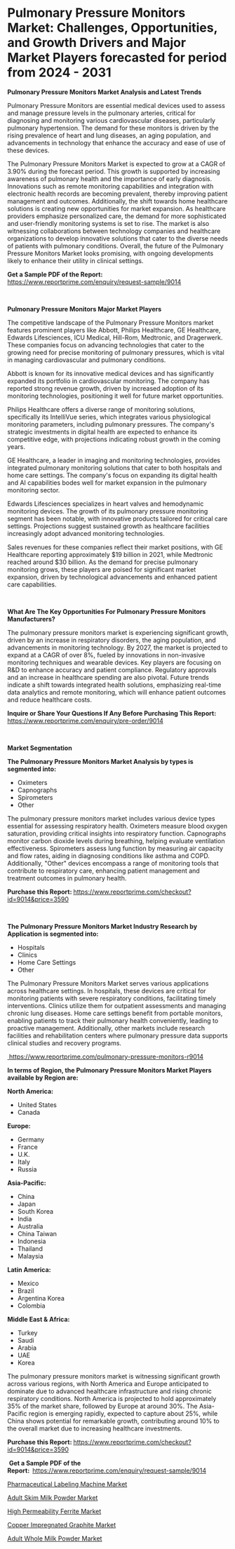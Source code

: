 <p><h1>Pulmonary Pressure Monitors Market: Challenges, Opportunities, and Growth Drivers and Major Market Players forecasted for period from 2024 - 2031</h1></p><p><strong>Pulmonary Pressure Monitors Market Analysis and Latest Trends</strong></p>
<p><p>Pulmonary Pressure Monitors are essential medical devices used to assess and manage pressure levels in the pulmonary arteries, critical for diagnosing and monitoring various cardiovascular diseases, particularly pulmonary hypertension. The demand for these monitors is driven by the rising prevalence of heart and lung diseases, an aging population, and advancements in technology that enhance the accuracy and ease of use of these devices.</p><p>The Pulmonary Pressure Monitors Market is expected to grow at a CAGR of 3.90% during the forecast period. This growth is supported by increasing awareness of pulmonary health and the importance of early diagnosis. Innovations such as remote monitoring capabilities and integration with electronic health records are becoming prevalent, thereby improving patient management and outcomes. Additionally, the shift towards home healthcare solutions is creating new opportunities for market expansion. As healthcare providers emphasize personalized care, the demand for more sophisticated and user-friendly monitoring systems is set to rise. The market is also witnessing collaborations between technology companies and healthcare organizations to develop innovative solutions that cater to the diverse needs of patients with pulmonary conditions. Overall, the future of the Pulmonary Pressure Monitors Market looks promising, with ongoing developments likely to enhance their utility in clinical settings.</p></p>
<p><strong>Get a Sample PDF of the Report:&nbsp;</strong> <a href="https://www.reportprime.com/enquiry/request-sample/9014?utm_campaign=1259&utm_medium=2&utm_source=Github&utm_content=ia&utm_term=10102024&utm_id=pulmonary-pressure-monitors">https://www.reportprime.com/enquiry/request-sample/9014</a></p>
<p>&nbsp;</p>
<p><strong>Pulmonary Pressure Monitors Major Market Players</strong></p>
<p><p>The competitive landscape of the Pulmonary Pressure Monitors market features prominent players like Abbott, Philips Healthcare, GE Healthcare, Edwards Lifesciences, ICU Medical, Hill-Rom, Medtronic, and Dragerwerk. These companies focus on advancing technologies that cater to the growing need for precise monitoring of pulmonary pressures, which is vital in managing cardiovascular and pulmonary conditions.</p><p>Abbott is known for its innovative medical devices and has significantly expanded its portfolio in cardiovascular monitoring. The company has reported strong revenue growth, driven by increased adoption of its monitoring technologies, positioning it well for future market opportunities.</p><p>Philips Healthcare offers a diverse range of monitoring solutions, specifically its IntelliVue series, which integrates various physiological monitoring parameters, including pulmonary pressures. The company's strategic investments in digital health are expected to enhance its competitive edge, with projections indicating robust growth in the coming years.</p><p>GE Healthcare, a leader in imaging and monitoring technologies, provides integrated pulmonary monitoring solutions that cater to both hospitals and home care settings. The company's focus on expanding its digital health and AI capabilities bodes well for market expansion in the pulmonary monitoring sector.</p><p>Edwards Lifesciences specializes in heart valves and hemodynamic monitoring devices. The growth of its pulmonary pressure monitoring segment has been notable, with innovative products tailored for critical care settings. Projections suggest sustained growth as healthcare facilities increasingly adopt advanced monitoring technologies.</p><p>Sales revenues for these companies reflect their market positions, with GE Healthcare reporting approximately $19 billion in 2021, while Medtronic reached around $30 billion. As the demand for precise pulmonary monitoring grows, these players are poised for significant market expansion, driven by technological advancements and enhanced patient care capabilities.</p></p>
<p>&nbsp;</p>
<p><strong>What Are The Key Opportunities For Pulmonary Pressure Monitors Manufacturers?</strong></p>
<p><p>The pulmonary pressure monitors market is experiencing significant growth, driven by an increase in respiratory disorders, the aging population, and advancements in monitoring technology. By 2027, the market is projected to expand at a CAGR of over 8%, fueled by innovations in non-invasive monitoring techniques and wearable devices. Key players are focusing on R&D to enhance accuracy and patient compliance. Regulatory approvals and an increase in healthcare spending are also pivotal. Future trends indicate a shift towards integrated health solutions, emphasizing real-time data analytics and remote monitoring, which will enhance patient outcomes and reduce healthcare costs.</p></p>
<p><strong>Inquire or Share Your Questions If Any Before Purchasing This Report:</strong> <a href="https://www.reportprime.com/enquiry/pre-order/9014?utm_campaign=1259&utm_medium=2&utm_source=Github&utm_content=ia&utm_term=10102024&utm_id=pulmonary-pressure-monitors">https://www.reportprime.com/enquiry/pre-order/9014</a></p>
<p>&nbsp;</p>
<p><strong>Market Segmentation</strong></p>
<p><strong>The Pulmonary Pressure Monitors Market Analysis by types is segmented into:</strong></p>
<p><ul><li>Oximeters</li><li>Capnographs</li><li>Spirometers</li><li>Other</li></ul></p>
<p><p>The pulmonary pressure monitors market includes various device types essential for assessing respiratory health. Oximeters measure blood oxygen saturation, providing critical insights into respiratory function. Capnographs monitor carbon dioxide levels during breathing, helping evaluate ventilation effectiveness. Spirometers assess lung function by measuring air capacity and flow rates, aiding in diagnosing conditions like asthma and COPD. Additionally, "Other" devices encompass a range of monitoring tools that contribute to respiratory care, enhancing patient management and treatment outcomes in pulmonary health.</p></p>
<p><strong>Purchase this Report:&nbsp;</strong><a href="https://www.reportprime.com/checkout?id=9014&price=3590&utm_campaign=1259&utm_medium=2&utm_source=Github&utm_content=ia&utm_term=10102024&utm_id=pulmonary-pressure-monitors">https://www.reportprime.com/checkout?id=9014&price=3590</a></p>
<p>&nbsp;</p>
<p><strong>The Pulmonary Pressure Monitors Market Industry Research by Application is segmented into:</strong></p>
<p><ul><li>Hospitals</li><li>Clinics</li><li>Home Care Settings</li><li>Other</li></ul></p>
<p><p>The Pulmonary Pressure Monitors Market serves various applications across healthcare settings. In hospitals, these devices are critical for monitoring patients with severe respiratory conditions, facilitating timely interventions. Clinics utilize them for outpatient assessments and managing chronic lung diseases. Home care settings benefit from portable monitors, enabling patients to track their pulmonary health conveniently, leading to proactive management. Additionally, other markets include research facilities and rehabilitation centers where pulmonary pressure data supports clinical studies and recovery programs.</p></p>
<p><a href="https://www.reportprime.com/pulmonary-pressure-monitors-r9014?utm_campaign=1259&utm_medium=2&utm_source=Github&utm_content=ia&utm_term=10102024&utm_id=pulmonary-pressure-monitors">&nbsp;https://www.reportprime.com/pulmonary-pressure-monitors-r9014</a></p>
<p><strong>In terms of Region, the Pulmonary Pressure Monitors Market Players available by Region are:</strong></p>
<p>
    <p> <strong> North America: </strong>
        <ul>
            <li>United States</li>
            <li>Canada</li>
        </ul>
        </p> 
    <p> <strong> Europe: </strong>
        <ul>
            <li>Germany</li>
            <li>France</li>
            <li>U.K.</li>
            <li>Italy</li>
            <li>Russia</li>
        </ul>
        </p> 
    <p> <strong> Asia-Pacific: </strong>
        <ul>
            <li>China</li>
            <li>Japan</li>
            <li>South Korea</li>
            <li>India</li>
            <li>Australia</li>
            <li>China Taiwan</li>
            <li>Indonesia</li>
            <li>Thailand</li>
            <li>Malaysia</li>
        </ul>
        </p> 
    <p> <strong> Latin America: </strong>
        <ul>
            <li>Mexico</li>
            <li>Brazil</li>
            <li>Argentina Korea</li>
            <li>Colombia</li>
        </ul>
        </p> 
    <p> <strong> Middle East & Africa: </strong>
        <ul>
            <li>Turkey</li>
            <li>Saudi</li>
            <li>Arabia</li>
            <li>UAE</li>
            <li>Korea</li>
        </ul>
    </p>
    </p>
<p><p>The pulmonary pressure monitors market is witnessing significant growth across various regions, with North America and Europe anticipated to dominate due to advanced healthcare infrastructure and rising chronic respiratory conditions. North America is projected to hold approximately 35% of the market share, followed by Europe at around 30%. The Asia-Pacific region is emerging rapidly, expected to capture about 25%, while China shows potential for remarkable growth, contributing around 10% to the overall market due to increasing healthcare investments.</p></p>
<p><strong>Purchase this Report: </strong><a href="https://www.reportprime.com/checkout?id=9014&price=3590&utm_campaign=1259&utm_medium=2&utm_source=Github&utm_content=ia&utm_term=10102024&utm_id=pulmonary-pressure-monitors">https://www.reportprime.com/checkout?id=9014&price=3590</a></p>
<p>&nbsp;<strong>Get a Sample PDF of the Report:&nbsp;&nbsp;</strong><a href="https://www.reportprime.com/enquiry/request-sample/9014?utm_campaign=1259&utm_medium=2&utm_source=Github&utm_content=ia&utm_term=10102024&utm_id=pulmonary-pressure-monitors">https://www.reportprime.com/enquiry/request-sample/9014</a></p>
<p><strong></strong></p>
<p><p><a href="https://www.linkedin.com/pulse/pharmaceutical-labeling-machine-market-global-regional-analysis-lpync?utm_campaign=1259&utm_medium=2&utm_source=Github&utm_content=ia&utm_term=10102024&utm_id=pulmonary-pressure-monitors">Pharmaceutical Labeling Machine Market</a></p><p><a href="https://issuu.com/reportprime-2/docs/adult-skim-milk-powder-market-size-_0ef8d68352cad6?utm_campaign=1259&utm_medium=2&utm_source=Github&utm_content=ia&utm_term=10102024&utm_id=pulmonary-pressure-monitors">Adult Skim Milk Powder Market</a></p><p><a href="https://www.linkedin.com/pulse/high-permeability-ferrite-sector-surge-89-growth-roadmap-wtx4e?utm_campaign=1259&utm_medium=2&utm_source=Github&utm_content=ia&utm_term=10102024&utm_id=pulmonary-pressure-monitors">High Permeability Ferrite Market</a></p><p><a href="https://www.linkedin.com/pulse/future-trends-global-copper-impregnated-graphite-market-rzdze?utm_campaign=1259&utm_medium=2&utm_source=Github&utm_content=ia&utm_term=10102024&utm_id=pulmonary-pressure-monitors">Copper Impregnated Graphite Market</a></p><p><a href="https://issuu.com/reportprime-2/docs/adult-whole-milk-powder-market-size_e233dd39517b5b?utm_campaign=1259&utm_medium=2&utm_source=Github&utm_content=ia&utm_term=10102024&utm_id=pulmonary-pressure-monitors">Adult Whole Milk Powder Market</a></p></p>